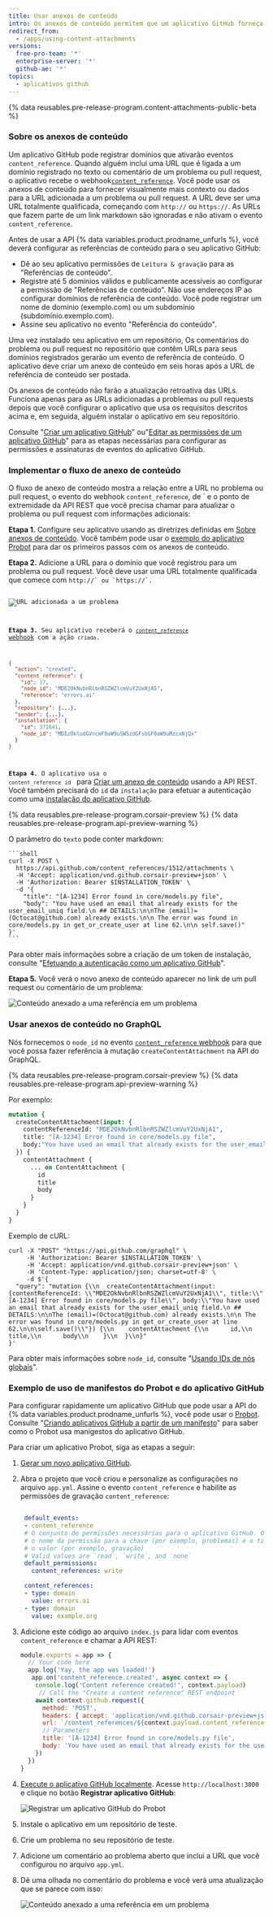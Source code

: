 ```yaml
---
title: Usar anexos de conteúdo
intro: Os anexos de conteúdo permitem que um aplicativo GitHub forneça mais informações no GitHub referente às URLs ligadas a domínios registrados. O GitHub interpreta as informações fornecidas pelo aplicativo sob a URL do texto ou comentário de um problema ou pull request.
redirect_from:
  - /apps/using-content-attachments
versions:
  free-pro-team: '*'
  enterprise-server: '*'
  github-ae: '*'
topics:
  - aplicativos github
---
```


{% data reusables.pre-release-program.content-attachments-public-beta %}

### Sobre os anexos de conteúdo

Um aplicativo GitHub pode registrar domínios que ativarão eventos `content_reference`. Quando alguém inclui uma URL que é ligada a um domínio registrado no texto ou comentário de um problema ou pull request, o aplicativo recebe o webhook[`content_reference`](/webhooks/event-payloads/#content_reference). Você pode usar os anexos de conteúdo para fornecer visualmente mais contexto ou dados para a URL adicionada a um problema ou pull request. A URL deve ser uma URL totalmente qualificada, começando com `http://` ou `https://`. As URLs que fazem parte de um link markdown são ignoradas e não ativam o evento `content_reference`.

Antes de usar a API {% data variables.product.prodname_unfurls %}, você deverá configurar as referências de conteúdo para o seu aplicativo GitHub:
* Dê ao seu aplicativo permissões de `Leitura & gravação` para as "Referências de conteúdo".
* Registre até 5 domínios válidos e publicamente acessíveis ao configurar a permissão de "Referências de conteúdo". Não use endereços IP ao configurar domínios de referência de conteúdo. Você pode registrar um nome de domínio (exemplo.com) ou um subdomínio (subdomínio.exemplo.com).
* Assine seu aplicativo no evento "Referência do conteúdo".

Uma vez instalado seu aplicativo em um repositório, Os comentários do problema ou pull request no repositório que contêm URLs para seus domínios registrados gerarão um evento de referência de conteúdo. O aplicativo deve criar um anexo de conteúdo em seis horas após a URL de referência de conteúdo ser postada.

Os anexos de conteúdo não farão a atualização retroativa das URLs. Funciona apenas para as URLs adicionadas a problemas ou pull requests depois que você configurar o aplicativo que usa os requisitos descritos acima e, em seguida, alguém instalar o aplicativo em seu repositório.

Consulte "[Criar um aplicativo GitHub](/apps/building-github-apps/creating-a-github-app/)" ou"[Editar as permissões de um aplicativo GitHub](/apps/managing-github-apps/editing-a-github-app-s-permissions/)" para as etapas necessárias para configurar as permissões e assinaturas de eventos do aplicativo GitHub.

### Implementar o fluxo de anexo de conteúdo

O fluxo de anexo de conteúdo mostra a relação entre a URL no problema ou pull request, o evento do webhook `content_reference`, de ` e o ponto de extremidade da API REST que você precisa chamar para atualizar o problema ou pull request com informações adicionais:</p>

<p spaces-before="0"><strong x-id="1">Etapa 1.</strong> Configure seu aplicativo usando as diretrizes definidas em <a href="#about-content-attachments">Sobre anexos de conteúdo</a>. Você também pode usar o <a href="#example-using-probot-and-github-app-manifests">exemplo do aplicativo Probot</a> para dar os primeiros passos com os anexos de conteúdo.</p>

<p spaces-before="0"><strong x-id="1">Etapa 2.</strong> Adicione a URL para o domínio que você registrou para um problema ou pull request. Você deve usar uma URL totalmente qualificada que comece com <code>http://` ou `https://`.

![URL adicionada a um problema](/assets/images/github-apps/github_apps_content_reference.png)

**Etapa 3.** Seu aplicativo receberá o [`content_reference` webhook](/webhooks/event-payloads/#content_reference) com a ação `criada`.

``` json
{
  "action": "created",
  "content_reference": {
    "id": 17,
    "node_id": "MDE2OkNvbnRlbnRSZWZlcmVuY2UxNjA5",
    "reference": "errors.ai"
  },
  "repository": {...},
  "sender": {...},
  "installation": {
    "id": 371641,
    "node_id": "MDIzOkludGVncmF0aW9uSW5zdGFsbGF0aW9uMzcxNjQx"
  }
}
```

**Etapa 4.** O aplicativo usa o `content_reference` `id` </code> para [Criar um anexo de conteúdo](/rest/reference/apps#create-a-content-attachment) usando a API REST. Você também precisará do `id` da `instalação` para efetuar a autenticação como uma [instalação do aplicativo GitHub](/apps/building-github-apps/authenticating-with-github-apps/#authenticating-as-an-installation).

{% data reusables.pre-release-program.corsair-preview %}
{% data reusables.pre-release-program.api-preview-warning %}

O parâmetro do `texto` pode conter markdown:

    ```shell
    curl -X POST \
      https://api.github.com/content_references/1512/attachments \
      -H 'Accept: application/vnd.github.corsair-preview+json' \
      -H 'Authorization: Bearer $INSTALLATION_TOKEN' \
      -d '{
        "title": "[A-1234] Error found in core/models.py file",
        "body": "You have used an email that already exists for the user_email_uniq field.\n ## DETAILS:\n\nThe (email)=(Octocat@github.com) already exists.\n\n The error was found in core/models.py in get_or_create_user at line 62.\n\n self.save()"
    }'
    ```

Para obter mais informações sobre a criação de um token de instalação, consulte "[Efetuando a autenticação como um aplicativo GitHub](/apps/building-github-apps/authenticating-with-github-apps/#authenticating-as-an-installation)".

**Etapa 5.** Você verá o novo anexo de conteúdo aparecer no link de um pull request ou comentário de um problema:

![Conteúdo anexado a uma referência em um problema](/assets/images/github-apps/content_reference_attachment.png)

### Usar anexos de conteúdo no GraphQL
Nós fornecemos o `node_id` no evento [`content_reference` webhook](/webhooks/event-payloads/#content_reference) para que você possa fazer referência à mutação `createContentAttachment` na API do GraphQL.

{% data reusables.pre-release-program.corsair-preview %}
{% data reusables.pre-release-program.api-preview-warning %}

Por exemplo:

``` graphql
mutation {
  createContentAttachment(input: {
    contentReferenceId: "MDE2OkNvbnRlbnRSZWZlcmVuY2UxNjA1",
    title: "[A-1234] Error found in core/models.py file",
    body:"You have used an email that already exists for the user_email_uniq field.\n ## DETAILS:\n\nThe (email)=(Octocat@github.com) already exists.\n\n The error was found in core/models.py in get_or_create_user at line 62.\n\n self.save()"
  }) {
    contentAttachment {
      ... on ContentAttachment {
        id
        title
        body
      }
    }
  }
}
```
Exemplo de cURL:

```shell
curl -X "POST" "https://api.github.com/graphql" \
     -H 'Authorization: Bearer $INSTALLATION_TOKEN' \
     -H 'Accept: application/vnd.github.corsair-preview+json' \
     -H 'Content-Type: application/json; charset=utf-8' \
     -d $'{
  "query": "mutation {\\n  createContentAttachment(input:{contentReferenceId: \\"MDE2OkNvbnRlbnRSZWZlcmVuY2UxNjA1\\", title:\\"[A-1234] Error found in core/models.py file\\", body:\\"You have used an email that already exists for the user_email_uniq field.\n ## DETAILS:\n\nThe (email)=(Octocat@github.com) already exists.\n\n The error was found in core/models.py in get_or_create_user at line 62.\n\n\self.save()\\"}) {\\n    contentAttachment {\\n      id,\\n      title,\\n      body\\n    }\\n  }\\n}"
}'
```

Para obter mais informações sobre `node_id`, consulte "[Usando IDs de nós globais](/graphql/guides/using-global-node-ids)".

### Exemplo de uso de manifestos do Probot e do aplicativo GitHub

Para configurar rapidamente um aplicativo GitHub que pode usar a API do {% data variables.product.prodname_unfurls %}, você pode usar o [Probot](https://probot.github.io/). Consulte "[Criando aplicativos GitHub a partir de um manifesto](/apps/building-github-apps/creating-github-apps-from-a-manifest/)" para saber como o Probot usa manigestos do aplicativo GitHub.

Para criar um aplicativo Probot, siga as etapas a seguir:

1. [Gerar um novo aplicativo GitHub](https://probot.github.io/docs/development/#generating-a-new-app).
2. Abra o projeto que você criou e personalize as configurações no arquivo `app.yml`. Assine o evento `content_reference` e habilite as permissões de gravação `content_reference`:

   ``` yml

    default_events:
    - content_reference
    # O conjunto de permissões necessárias para o aplicativo GitHub. O formato do objeto usa
    # o nome da permissão para a chave (por exemplo, problemas) e o tipo de acesso para
    # o valor (por exemplo, gravação)
    # Valid values are `read`, `write`, and `none`
    default_permissions:
      content_references: write

    content_references:
    - type: domain
      value: errors.ai
    - type: domain
      value: example.org
   ```

3. Adicione este código ao arquivo `index.js` para lidar com eventos `content_reference` e chamar a API REST:

    ``` javascript
    module.exports = app => {
      // Your code here
      app.log('Yay, the app was loaded!')
       app.on('content_reference.created', async context => {
        console.log('Content reference created!', context.payload)
         // Call the "Create a content reference" REST endpoint
        await context.github.request({
          method: 'POST',
          headers: { accept: 'application/vnd.github.corsair-preview+json' },
          url: `/content_references/${context.payload.content_reference.id}/attachments`,
          // Parameters
          title: '[A-1234] Error found in core/models.py file',
          body: 'You have used an email that already exists for the user_email_uniq field.\n ## DETAILS:\n\nThe (email)=(Octocat@github.com) already exists.\n\n The error was found in core/models.py in get_or_create_user at line 62.\n\nself.save()'
        })
      })
    }
    ```

4. [Execute o aplicativo GitHub localmente](https://probot.github.io/docs/development/#running-the-app-locally). Acesse `http://localhost:3000` e clique no botão **Registrar aplicativo GitHub**:

   ![Registrar um aplicativo GitHub do Probot](/assets/images/github-apps/github_apps_probot-registration.png)

5. Instale o aplicativo em um repositório de teste.
6. Crie um problema no seu repositório de teste.
7. Adicione um comentário ao problema aberto que inclui a URL que você configurou no arquivo `app.yml`.
8. Dê uma olhada no comentário do problema e você verá uma atualização que se parece com isso:

   ![Conteúdo anexado a uma referência em um problema](/assets/images/github-apps/content_reference_attachment.png)
